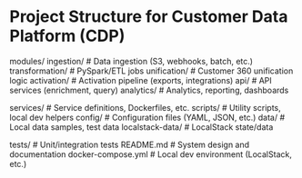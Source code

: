 # Project Structure for Customer Data Platform (CDP)

modules/
  ingestion/        # Data ingestion (S3, webhooks, batch, etc.)
  transformation/   # PySpark/ETL jobs
  unification/      # Customer 360 unification logic
  activation/       # Activation pipeline (exports, integrations)
  api/              # API services (enrichment, query)
  analytics/        # Analytics, reporting, dashboards

services/           # Service definitions, Dockerfiles, etc.
scripts/            # Utility scripts, local dev helpers
config/             # Configuration files (YAML, JSON, etc.)
data/               # Local data samples, test data
localstack-data/    # LocalStack state/data

tests/              # Unit/integration tests
README.md           # System design and documentation
docker-compose.yml  # Local dev environment (LocalStack, etc.)
